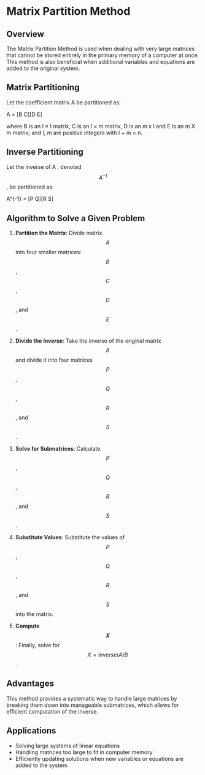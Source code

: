 # Matrix Partition Method

## Overview

The Matrix Partition Method is used when dealing with very large matrices that cannot be stored entirely in the primary memory of a computer at once. This method is also beneficial when additional variables and equations are added to the original system.

## Matrix Partitioning

Let the coefficient matrix A  be partitioned as:

A = [B C][D E]


where B is an I × I matrix, C is an I × m matrix, D is an m x I and E is an m X m
matrix; and I, m are positive integers with I + m = n.


## Inverse Partitioning

Let the inverse of A , denoted  $$ A^{-1} $$ , be partitioned as:

A^{-1} = [P Q][R S]

## Algorithm to Solve a Given Problem

1. **Partition the Matrix**: 
   Divide matrix $$ A $$ into four smaller matrices: $$ B $$, $$ C $$, $$ D $$, and $$ E $$.

2. **Divide the Inverse**: 
   Take the inverse of the original matrix $$ A $$ and divide it into four matrices $$ P $$, $$ Q $$, $$ R $$, and $$ S $$.

3. **Solve for Submatrices**: 
   Calculate $$ P $$, $$ Q $$, $$ R $$, and $$ S $$.

4. **Substitute Values**: 
   Substitute the values of $$ P $$, $$ Q $$, $$ R $$, and $$ S $$ into the matrix.

5. **Compute $$ X $$**: 
   Finally, solve for $$ X = \text{inverse}(A)B $$.

## Advantages

This method provides a systematic way to handle large matrices by breaking them down into manageable submatrices, which allows for efficient computation of the inverse.

## Applications

- Solving large systems of linear equations
- Handling matrices too large to fit in computer memory
- Efficiently updating solutions when new variables or equations are added to the system


